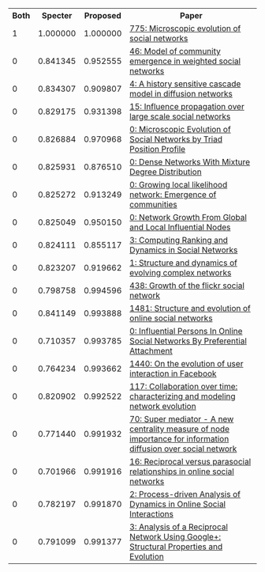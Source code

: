 <html><table><tr>
<th>Both</th>
<th>Specter</th>
<th>Proposed</th>
<th>Paper</th>
</tr>
<tr>
<td>1</td>
<td>1.000000</td>
<td>1.000000</td>
<td><a href="https://www.semanticscholar.org/paper/1558a06fb4f0473f76792e830b0b07c79f7decc0">775: Microscopic evolution of social networks</a></td>
</tr>
<tr>
<td>0</td>
<td>0.841345</td>
<td>0.952555</td>
<td><a href="https://www.semanticscholar.org/paper/4fa649d4215b122dc0db98976bc4b4e4c518f0bc">46: Model of community emergence in weighted social networks</a></td>
</tr>
<tr>
<td>0</td>
<td>0.834307</td>
<td>0.909807</td>
<td><a href="https://www.semanticscholar.org/paper/e96ef406dd9adfb79c813ddd7050e804cd2884af">4: A history sensitive cascade model in diffusion networks</a></td>
</tr>
<tr>
<td>0</td>
<td>0.829175</td>
<td>0.931398</td>
<td><a href="https://www.semanticscholar.org/paper/b95e2681e9190ff4c6de020d4574e1b53a86c5d4">15: Influence propagation over large scale social networks</a></td>
</tr>
<tr>
<td>0</td>
<td>0.826884</td>
<td>0.970968</td>
<td><a href="https://www.semanticscholar.org/paper/445d8bc362d7c71b32cb0f09bfa16e318e5da16c">0: Microscopic Evolution of Social Networks by Triad Position Profile</a></td>
</tr>
<tr>
<td>0</td>
<td>0.825931</td>
<td>0.876510</td>
<td><a href="https://www.semanticscholar.org/paper/af7db4a9be5d4163716209b904858865ac4c8cd3">0: Dense Networks With Mixture Degree Distribution</a></td>
</tr>
<tr>
<td>0</td>
<td>0.825272</td>
<td>0.913249</td>
<td><a href="https://www.semanticscholar.org/paper/9617e67f17adba9f7ebfe561dfc19f54562f5b17">0: Growing local likelihood network: Emergence of communities</a></td>
</tr>
<tr>
<td>0</td>
<td>0.825049</td>
<td>0.950150</td>
<td><a href="https://www.semanticscholar.org/paper/0c41846e5941bd4de9ae700e593f578011fede92">0: Network Growth From Global and Local Influential Nodes</a></td>
</tr>
<tr>
<td>0</td>
<td>0.824111</td>
<td>0.855117</td>
<td><a href="https://www.semanticscholar.org/paper/0c996c50a6a941104afb1b5122ec44457cd88fa2">3: Computing Ranking and Dynamics in Social Networks</a></td>
</tr>
<tr>
<td>0</td>
<td>0.823207</td>
<td>0.919662</td>
<td><a href="https://www.semanticscholar.org/paper/340a4d577214420e65f828bfb826c307f7a6824a">1: Structure and dynamics of evolving complex networks</a></td>
</tr>
<tr>
<td>0</td>
<td>0.798758</td>
<td>0.994596</td>
<td><a href="https://www.semanticscholar.org/paper/d2b828636274a8fcb56c0dae2d6d5bc4f6e10417">438: Growth of the flickr social network</a></td>
</tr>
<tr>
<td>0</td>
<td>0.841149</td>
<td>0.993888</td>
<td><a href="https://www.semanticscholar.org/paper/f5d425bfc32a68e21305bb832a5a8e87f9f83264">1481: Structure and evolution of online social networks</a></td>
</tr>
<tr>
<td>0</td>
<td>0.710357</td>
<td>0.993785</td>
<td><a href="https://www.semanticscholar.org/paper/1e96a7d34d66064c517ee95eb030a06436d05820">0: Influential Persons In Online Social Networks By Preferential Attachment</a></td>
</tr>
<tr>
<td>0</td>
<td>0.764234</td>
<td>0.993662</td>
<td><a href="https://www.semanticscholar.org/paper/6197cb634ffd9a6ce2d40ed31ad7f16556c794ff">1440: On the evolution of user interaction in Facebook</a></td>
</tr>
<tr>
<td>0</td>
<td>0.820902</td>
<td>0.992522</td>
<td><a href="https://www.semanticscholar.org/paper/34b5c976ff9afd243989bbd6680191cceb34f670">117: Collaboration over time: characterizing and modeling network evolution</a></td>
</tr>
<tr>
<td>0</td>
<td>0.771440</td>
<td>0.991932</td>
<td><a href="https://www.semanticscholar.org/paper/80ff0c2f131d7d0ba5e3c3b9cdc4aa3dc45c00aa">70: Super mediator - A new centrality measure of node importance for information diffusion over social network</a></td>
</tr>
<tr>
<td>0</td>
<td>0.701966</td>
<td>0.991916</td>
<td><a href="https://www.semanticscholar.org/paper/9083fe803ad3a72b3b1099764ac1df0408deaf4a">16: Reciprocal versus parasocial relationships in online social networks</a></td>
</tr>
<tr>
<td>0</td>
<td>0.782197</td>
<td>0.991870</td>
<td><a href="https://www.semanticscholar.org/paper/2f067b619f6f12703f9537af6b1b50e887b93f54">2: Process-driven Analysis of Dynamics in Online Social Interactions</a></td>
</tr>
<tr>
<td>0</td>
<td>0.791099</td>
<td>0.991377</td>
<td><a href="https://www.semanticscholar.org/paper/181dbb7b5d0d91eac157323e2150bb2c6760e0a5">3: Analysis of a Reciprocal Network Using Google+: Structural Properties and Evolution</a></td>
</tr>
</table></html>
